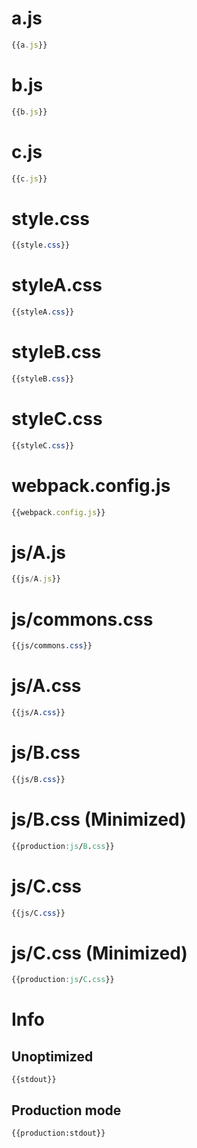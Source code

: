 
# a.js

``` javascript
{{a.js}}
```

# b.js

``` javascript
{{b.js}}
```

# c.js

``` javascript
{{c.js}}
```

# style.css

``` css
{{style.css}}
```

# styleA.css

``` css
{{styleA.css}}
```

# styleB.css

``` css
{{styleB.css}}
```

# styleC.css

``` css
{{styleC.css}}
```

# webpack.config.js

``` javascript
{{webpack.config.js}}
```

# js/A.js

``` javascript
{{js/A.js}}
```

# js/commons.css

``` css
{{js/commons.css}}
```

# js/A.css

``` css
{{js/A.css}}
```

# js/B.css

``` css
{{js/B.css}}
```

# js/B.css (Minimized)

``` css
{{production:js/B.css}}
```

# js/C.css

``` css
{{js/C.css}}
```

# js/C.css (Minimized)

``` css
{{production:js/C.css}}
```

# Info

## Unoptimized

```
{{stdout}}
```

## Production mode

```
{{production:stdout}}
```
